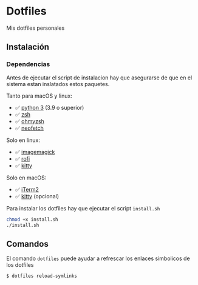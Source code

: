 # Dotfiles

Mis dotfiles personales

## Instalación

### Dependencias

Antes de ejecutar el script de instalacion hay que asegurarse de que en el sistema estan inslatados estos paquetes.

Tanto para macOS y linux:
* ✅ [python 3](https://www.python.org/downloads) (3.9 o superior)
* ✅ [zsh](https://github.com/ohmyzsh/ohmyzsh/wiki/Installing-ZSH)
* ✅ [ohmyzsh](https://github.com/ohmyzsh/ohmyzsh/wiki)
* ✅ [neofetch](https://github.com/dylanaraps/neofetch)

Solo en linux:
* ✅ [imagemagick](https://imagemagick.org/script/download.php)
* ✅ [rofi](https://github.com/davatorium/rofi)
* ✅ [kitty](https://github.com/kovidgoyal/kitty)

Solo en macOS:
* ✅ [iTerm2](https://iterm2.com/downloads.html)
* ✅ [kitty](https://github.com/kovidgoyal/kitty) (opcional)

Para instalar los dotfiles hay que ejecutar el script ``install.sh``
```sh
chmod +x install.sh
./install.sh
```

## Comandos

El comando ```dotfiles``` puede ayudar a refrescar los enlaces simbolicos de los dotfiles

```sh
$ dotfiles reload-symlinks
```
